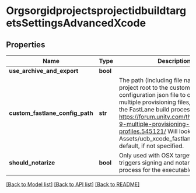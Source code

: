 # OrgsorgidprojectsprojectidbuildtargetsSettingsAdvancedXcode

## Properties
Name | Type | Description | Notes
------------ | ------------- | ------------- | -------------
**use_archive_and_export** | **bool** |  | [optional] 
**custom_fastlane_config_path** | **str** | The path (including file name) from the project root to the custom FastLane configuration json file to configure multiple provisioning files, or customize the FastLane build process. See https://forum.unity.com/threads/xcode-9-multiple-provisioning-profiles.545121/ Will look for Assets/ucb_xcode_fastlane.json by default, if not specified. | [optional] 
**should_notarize** | **bool** | Only used with OSX targets, this triggers signing and notarization process for the executable. | [optional] 

[[Back to Model list]](../README.md#documentation-for-models) [[Back to API list]](../README.md#documentation-for-api-endpoints) [[Back to README]](../README.md)


